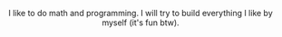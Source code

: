 <p align="center">I like to do math and programming. I will try to build everything I like by myself (it's fun btw).</p>
